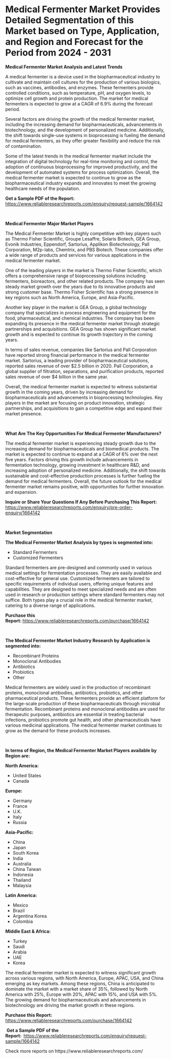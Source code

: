 <p><h1>Medical Fermenter Market Provides Detailed Segmentation of this Market based on Type, Application, and Region and Forecast for the Period from 2024 - 2031</h1></p><p><strong>Medical Fermenter Market Analysis and Latest Trends</strong></p>
<p><p>A medical fermenter is a device used in the biopharmaceutical industry to cultivate and maintain cell cultures for the production of various biologics, such as vaccines, antibodies, and enzymes. These fermenters provide controlled conditions, such as temperature, pH, and oxygen levels, to optimize cell growth and protein production. The market for medical fermenters is expected to grow at a CAGR of 6.9% during the forecast period.</p><p>Several factors are driving the growth of the medical fermenter market, including the increasing demand for biopharmaceuticals, advancements in biotechnology, and the development of personalized medicine. Additionally, the shift towards single-use systems in bioprocessing is fueling the demand for medical fermenters, as they offer greater flexibility and reduce the risk of contamination.</p><p>Some of the latest trends in the medical fermenter market include the integration of digital technology for real-time monitoring and control, the adoption of continuous bioprocessing for improved productivity, and the development of automated systems for process optimization. Overall, the medical fermenter market is expected to continue to grow as the biopharmaceutical industry expands and innovates to meet the growing healthcare needs of the population.</p></p>
<p><strong>Get a Sample PDF of the Report:&nbsp;</strong> <a href="https://www.reliableresearchreports.com/enquiry/request-sample/1664142">https://www.reliableresearchreports.com/enquiry/request-sample/1664142</a></p>
<p>&nbsp;</p>
<p><strong>Medical Fermenter Major Market Players</strong></p>
<p><p>The Medical Fermenter Market is highly competitive with key players such as Thermo Fisher Scientific, Groupe Lesaffre, Solaris Biotech, GEA Group, Evonik Industries, Eppendorf, Sartorius, Applikon Biotechnology, Pall Corporation, M2p-labs, Chemtrix, and PBS Biotech. These companies offer a wide range of products and services for various applications in the medical fermenter market.</p><p>One of the leading players in the market is Thermo Fisher Scientific, which offers a comprehensive range of bioprocessing solutions including fermenters, bioreactors, and other related products. The company has seen steady market growth over the years due to its innovative products and strong customer base. Thermo Fisher Scientific has a strong presence in key regions such as North America, Europe, and Asia-Pacific.</p><p>Another key player in the market is GEA Group, a global technology company that specializes in process engineering and equipment for the food, pharmaceutical, and chemical industries. The company has been expanding its presence in the medical fermenter market through strategic partnerships and acquisitions. GEA Group has shown significant market growth and is expected to continue its growth trajectory in the coming years.</p><p>In terms of sales revenue, companies like Sartorius and Pall Corporation have reported strong financial performance in the medical fermenter market. Sartorius, a leading provider of biopharmaceutical solutions, reported sales revenue of over $2.5 billion in 2020. Pall Corporation, a global supplier of filtration, separations, and purification products, reported sales revenue of over $4 billion in the same year.</p><p>Overall, the medical fermenter market is expected to witness substantial growth in the coming years, driven by increasing demand for biopharmaceuticals and advancements in bioprocessing technologies. Key players in the market are focusing on product innovation, strategic partnerships, and acquisitions to gain a competitive edge and expand their market presence.</p></p>
<p>&nbsp;</p>
<p><strong>What Are The Key Opportunities For Medical Fermenter Manufacturers?</strong></p>
<p><p>The medical fermenter market is experiencing steady growth due to the increasing demand for biopharmaceuticals and biomedical products. The market is expected to continue to expand at a CAGR of 6% over the next five years. Factors driving this growth include advancements in fermentation technology, growing investment in healthcare R&D, and increasing adoption of personalized medicine. Additionally, the shift towards sustainable and cost-effective production processes is further fueling the demand for medical fermenters. Overall, the future outlook for the medical fermenter market remains positive, with opportunities for further innovation and expansion.</p></p>
<p><strong>Inquire or Share Your Questions If Any Before Purchasing This Report:</strong> <a href="https://www.reliableresearchreports.com/enquiry/pre-order-enquiry/1664142">https://www.reliableresearchreports.com/enquiry/pre-order-enquiry/1664142</a></p>
<p>&nbsp;</p>
<p><strong>Market Segmentation</strong></p>
<p><strong>The Medical Fermenter Market Analysis by types is segmented into:</strong></p>
<p><ul><li>Standard Fermenters</li><li>Customized Fermenters</li></ul></p>
<p><p>Standard fermenters are pre-designed and commonly used in various medical settings for fermentation processes. They are easily available and cost-effective for general use. Customized fermenters are tailored to specific requirements of individual users, offering unique features and capabilities. They are designed to meet specialized needs and are often used in research or production settings where standard fermenters may not suffice. Both types play a crucial role in the medical fermenter market, catering to a diverse range of applications.</p></p>
<p><strong>Purchase this Report:&nbsp;</strong><a href="https://www.reliableresearchreports.com/purchase/1664142">https://www.reliableresearchreports.com/purchase/1664142</a></p>
<p>&nbsp;</p>
<p><strong>The Medical Fermenter Market Industry Research by Application is segmented into:</strong></p>
<p><ul><li>Recombinant Proteins</li><li>Monoclonal Antibodies</li><li>Antibiotics</li><li>Probiotics</li><li>Other</li></ul></p>
<p><p>Medical fermenters are widely used in the production of recombinant proteins, monoclonal antibodies, antibiotics, probiotics, and other pharmaceutical products. These fermenters provide an efficient platform for the large-scale production of these biopharmaceuticals through microbial fermentation. Recombinant proteins and monoclonal antibodies are used for therapeutic purposes, antibiotics are essential in treating bacterial infections, probiotics promote gut health, and other pharmaceuticals have various medicinal applications. The medical fermenter market continues to grow as the demand for these products increases.</p></p>
<p>&nbsp;</p>
<p><strong>In terms of Region, the Medical Fermenter Market Players available by Region are:</strong></p>
<p>
    <p> <strong> North America: </strong>
        <ul>
            <li>United States</li>
            <li>Canada</li>
        </ul>
        </p> 
    <p> <strong> Europe: </strong>
        <ul>
            <li>Germany</li>
            <li>France</li>
            <li>U.K.</li>
            <li>Italy</li>
            <li>Russia</li>
        </ul>
        </p> 
    <p> <strong> Asia-Pacific: </strong>
        <ul>
            <li>China</li>
            <li>Japan</li>
            <li>South Korea</li>
            <li>India</li>
            <li>Australia</li>
            <li>China Taiwan</li>
            <li>Indonesia</li>
            <li>Thailand</li>
            <li>Malaysia</li>
        </ul>
        </p> 
    <p> <strong> Latin America: </strong>
        <ul>
            <li>Mexico</li>
            <li>Brazil</li>
            <li>Argentina Korea</li>
            <li>Colombia</li>
        </ul>
        </p> 
    <p> <strong> Middle East & Africa: </strong>
        <ul>
            <li>Turkey</li>
            <li>Saudi</li>
            <li>Arabia</li>
            <li>UAE</li>
            <li>Korea</li>
        </ul>
    </p>
    </p>
<p><p>The medical fermenter market is expected to witness significant growth across various regions, with North America, Europe, APAC, USA, and China emerging as key markets. Among these regions, China is anticipated to dominate the market with a market share of 35%, followed by North America with 25%, Europe with 20%, APAC with 15%, and USA with 5%. The growing demand for biopharmaceuticals and advancements in biotechnology are driving the market growth in these regions.</p></p>
<p><strong>Purchase this Report: </strong><a href="https://www.reliableresearchreports.com/purchase/1664142">https://www.reliableresearchreports.com/purchase/1664142</a></p>
<p>&nbsp;<strong>Get a Sample PDF of the Report:&nbsp;&nbsp;</strong><a href="https://www.reliableresearchreports.com/enquiry/request-sample/1664142">https://www.reliableresearchreports.com/enquiry/request-sample/1664142</a></p>
<p><strong></strong></p>
<p>Check more reports on https://www.reliableresearchreports.com/</p>